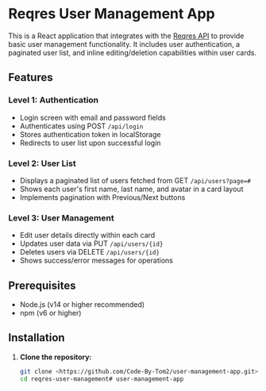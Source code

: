 # Reqres User Management App

This is a React application that integrates with the [Reqres API](https://reqres.in/) to provide basic user management functionality. It includes user authentication, a paginated user list, and inline editing/deletion capabilities within user cards.

## Features

### Level 1: Authentication
- Login screen with email and password fields
- Authenticates using POST `/api/login`
- Stores authentication token in localStorage
- Redirects to user list upon successful login

### Level 2: User List
- Displays a paginated list of users fetched from GET `/api/users?page=#`
- Shows each user's first name, last name, and avatar in a card layout
- Implements pagination with Previous/Next buttons

### Level 3: User Management
- Edit user details directly within each card
- Updates user data via PUT `/api/users/{id}`
- Deletes users via DELETE `/api/users/{id}`
- Shows success/error messages for operations

## Prerequisites

- Node.js (v14 or higher recommended)
- npm (v6 or higher)

## Installation

1. **Clone the repository:**
   ```bash
   git clone <https://github.com/Code-By-Tom2/user-management-app.git>
   cd reqres-user-management#   u s e r - m a n a g e m e n t - a p p  
 